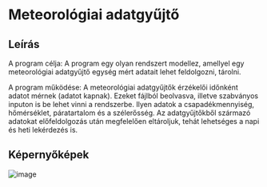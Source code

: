 # Meteorológiai adatgyűjtő

## Leírás
A program célja:
A program egy olyan rendszert modellez, amellyel egy meteorológiai adatgyűjtő egység mért adatait 
lehet feldolgozni, tárolni.

A program működése:
A meteorológiai adatgyűjtők érzékelői időnként adatot mérnek (adatot kapnak). Ezeket fájlból 
beolvasva, illetve szabványos inputon is be lehet vinni a rendszerbe. Ilyen adatok a 
csapadékmennyiség, hőmérséklet, páratartalom és a szélerősség.
Az adatgyűjtőkből származó adatokat előfeldolgozás után megfelelően eltároljuk, tehát lehetséges 
a napi és heti lekérdezés is. 

## Képernyőképek
![image](https://user-images.githubusercontent.com/100647270/236698649-df3ddef2-9d8a-4526-9645-538c144d02de.png)

